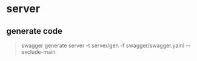 # server

## generate code

> swagger generate server -t server/gen -f swagger/swagger.yaml --exclude-main
